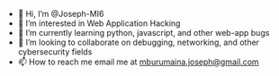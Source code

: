 - 👋 Hi, I’m @Joseph-MI6
- 👀 I’m interested in Web Application Hacking
- 🌱 I’m currently learning python, javascript, and other web-app bugs
- 💞️ I’m looking to collaborate on debugging, networking, and other cybersecurity fields
- 📫 How to reach me email me at mburumaina.joseph@gmail.com

<!---
Joseph-MI6/Joseph-MI6 is a ✨ special ✨ repository because its `README.md` (this file) appears on your GitHub profile.
You can click the Preview link to take a look at your changes.
--->
